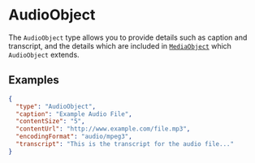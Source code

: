# AudioObject

The `AudioObject` type allows you to provide details such as caption and transcript, and the details which are included in [`MediaObject`](/MediaObject) which `AudioObject` extends.

## Examples

```json
{
  "type": "AudioObject",
  "caption": "Example Audio File",
  "contentSize": "5",
  "contentUrl": "http://www.example.com/file.mp3",
  "encodingFormat": "audio/mpeg3",
  "transcript": "This is the transcript for the audio file..."
}
```
